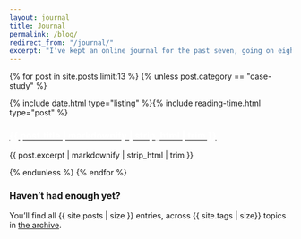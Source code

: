 ```yaml
---
layout: journal
title: Journal
permalink: /blog/
redirect_from: "/journal/"
excerpt: "I've kept an online journal for the past seven, going on eight years, writing about things that excite, annoy and fascinate me."
---
```

<!-- <h2 class="h4">Recent entries</h2> -->

{% for post in site.posts limit:13 %}
{% unless post.category == "case-study" %}
<article class="post-preview">
{% include date.html type="listing" %}{% include reading-time.html type="post" %}
<h3 class="h3 post-heading post-type--{{ post.category }}"><a class="post-link" href="{{ post.url | prepend: site.baseurl }}"><span {% if post.color %} style="color: white; background-color: {{ post.color }};"{% endif %} >{{ post.title | markdownify | strip_html | trim  }}</span></a></h3>
<p>{{ post.excerpt | markdownify | strip_html | trim }}</p>
</article>
{% endunless %}
{% endfor %}

<h3 class="h4 subheading" id="more-posts">Haven&rsquo;t had enough yet?</h3>

<p>
	You&rsquo;ll find all {{ site.posts | size }} entries, across {{ site.tags | size}} topics in <a href="/archive">the archive</a>.
</p>